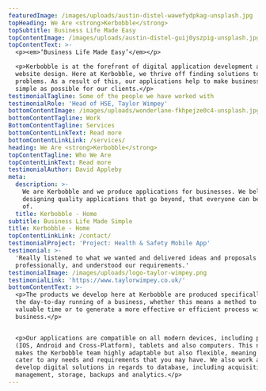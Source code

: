 ```yaml
---
featuredImage: /images/uploads/austin-distel-wawefydpkag-unsplash.jpg
topHeading: We Are <strong>Kerbobble</strong>
topSubtitle: Business Life Made Easy
topContentImage: /images/uploads/austin-distel-guij0yszpig-unsplash.jpg
topContentText: >-
  <p><em>‘Business Life Made Easy’</em></p>

  <p>Kerbobble is at the forefront of digital application development and
  website design. Here at Kerbobble, we thrive off finding solutions to
  problems. As a result of this, our applications help to make business life as
  simple as possible for our clients.</p>
testimonialTagline: Some of the people we have worked with
testimonialRole: 'Head of HSE, Taylor Wimpey'
bottomContentImage: /images/uploads/wonderlane-fkhpejze0c4-unsplash.jpg
bottomContentTagline: Work
BottomContentTagline: Services
bottomContentLinkText: Read more
bottomContentLinkLink: /services/
heading: We Are <strong>Kerbobble</strong>
topContentTagline: Who We Are
topContentLinkText: Read more
testimonialAuthor: David Appleby
meta:
  description: >-
    We are Kerbobble and we produce applications for businesses. We believe in
    designing quality applications that go beyond, that everyone can be proud
    of.
  title: Kerbobble - Home
subtitle: Business Life Made Simple
title: Kerbobble - Home
topContentLinkLink: /contact/
testimonialProject: 'Project: Health & Safety Mobile App'
testimonial: >-
  'Really listened to what we wanted and delivered ideas and proposals quickly,
  professionally, and understood our requirements.'
testimonialImage: /images/uploads/logo-taylor-wimpey.png
testimonialLink: 'https://www.taylorwimpey.co.uk/'
bottomContentText: >-
  <p>The products we develop here at Kerbobble are produced specifically to help
  the day-to-day running of a business, whether this means a method to save
  valuable time or to generate a more effective or efficient process within the
  business.</p>


  <p>Our applications are compatible on all modern devices, including phones
  (IOS, Android and Cross-Platform), tablets and also computers. This not only
  makes the Kerbobble team highly adaptable but also flexible, meaning we can
  cater to any needs and requirements that you may have. We also work and
  develop digital solutions in regards to database, including acquisition,
  management, storage, backups and analytics.</p>
---
```

